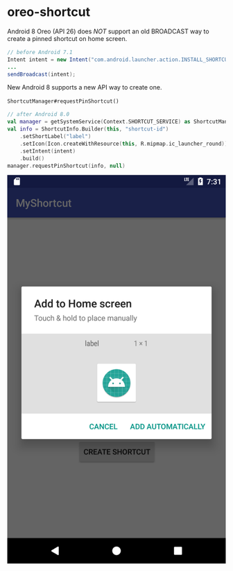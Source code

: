 # oreo-shortcut

Android 8 Oreo (API 26) does *NOT* support an old BROADCAST way to create a pinned shortcut on home screen.

```java
// before Android 7.1
Intent intent = new Intent("com.android.launcher.action.INSTALL_SHORTCUT");
...
sendBroadcast(intent);
```

New Android 8 supports a new API way to create one.

`ShortcutManager#requestPinShortcut()`

```kotlin
// after Android 8.0
val manager = getSystemService(Context.SHORTCUT_SERVICE) as ShortcutManager
val info = ShortcutInfo.Builder(this, "shortcut-id")
    .setShortLabel("label")
    .setIcon(Icon.createWithResource(this, R.mipmap.ic_launcher_round))
    .setIntent(intent)
    .build()
manager.requestPinShortcut(info, null)
```
![](docs/screenshot.png)

